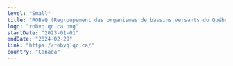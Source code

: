 ```yaml
---
level: "Small"
title: "ROBVQ (Regroupement des organismes de bassins versants du Québec)"
logo: "robvq.qc.ca.png"
startDate: "2023-01-01"
endDate: "2024-02-29"
link: "https://robvq.qc.ca/"
country: "Canada"
---
```

